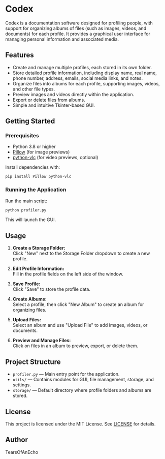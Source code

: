# Codex

Codex is a documentation software designed for profiling people, with support for organizing albums of files (such as images, videos, and documents) for each profile. It provides a graphical user interface for managing personal information and associated media.

## Features

- Create and manage multiple profiles, each stored in its own folder.
- Store detailed profile information, including display name, real name, phone number, address, emails, social media links, and notes.
- Organize files into albums for each profile, supporting images, videos, and other file types.
- Preview images and videos directly within the application.
- Export or delete files from albums.
- Simple and intuitive Tkinter-based GUI.

## Getting Started

### Prerequisites

- Python 3.8 or higher
- [Pillow](https://pypi.org/project/Pillow/) (for image previews)
- [python-vlc](https://pypi.org/project/python-vlc/) (for video previews, optional)

Install dependencies with:

```sh
pip install Pillow python-vlc
```

### Running the Application

Run the main script:

```sh
python profiler.py
```

This will launch the GUI.

## Usage

1. **Create a Storage Folder:**  
   Click "New" next to the Storage Folder dropdown to create a new profile.

2. **Edit Profile Information:**  
   Fill in the profile fields on the left side of the window.

3. **Save Profile:**  
   Click "Save" to store the profile data.

4. **Create Albums:**  
   Select a profile, then click "New Album" to create an album for organizing files.

5. **Upload Files:**  
   Select an album and use "Upload File" to add images, videos, or documents.

6. **Preview and Manage Files:**  
   Click on files in an album to preview, export, or delete them.

## Project Structure

- `profiler.py` — Main entry point for the application.
- `utils/` — Contains modules for GUI, file management, storage, and settings.
- `storage/` — Default directory where profile folders and albums are stored.

## License

This project is licensed under the MIT License. See [LICENSE](LICENSE) for details.

## Author

TearsOfAnEcho

